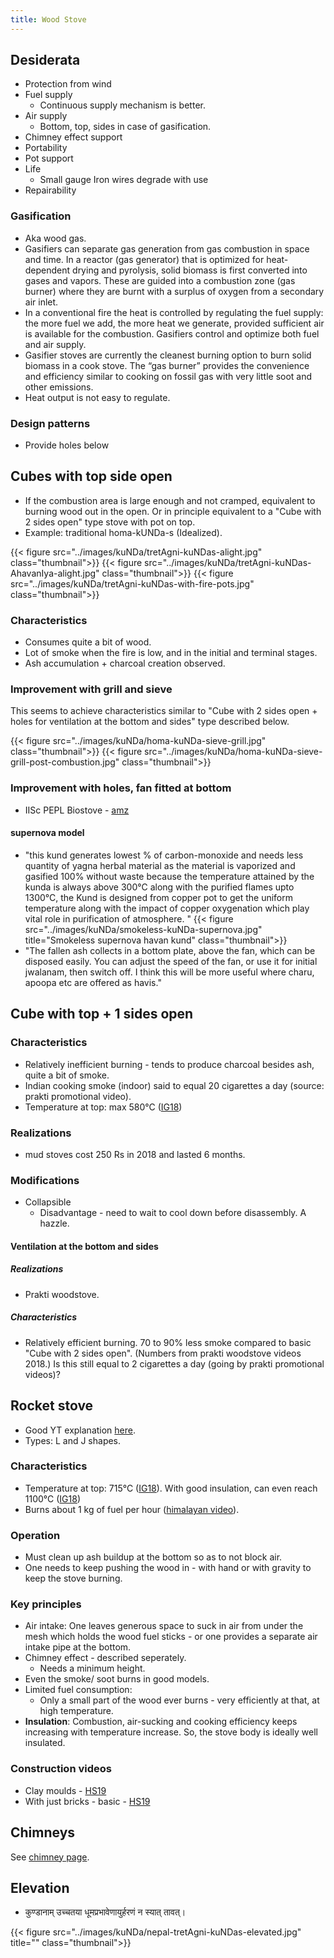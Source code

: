 ```yaml
---
title: Wood Stove
---
```


## Desiderata
- Protection from wind
- Fuel supply
  - Continuous supply mechanism is better.
- Air supply
  - Bottom, top, sides in case of gasification.
- Chimney effect support
- Portability
- Pot support
- Life
  - Small gauge Iron wires degrade with use
- Repairability

### Gasification
- Aka wood gas.
- Gasifiers can separate gas generation from gas combustion in space and time. In a reactor (gas generator) that is optimized for heat-dependent drying and pyrolysis, solid biomass is first converted into gases and vapors. These are guided into a combustion zone (gas burner) where they are burnt with a surplus of oxygen from a secondary air inlet.
- In a conventional fire the heat is controlled by regulating the fuel supply: the more fuel we add, the more heat we generate, provided sufficient air is available for the combustion. Gasifiers control and optimize both fuel and air supply.
- Gasifier stoves are currently the cleanest burning option to burn solid biomass in a cook stove. The “gas burner” provides the convenience and efficiency similar to cooking on fossil gas with very little soot and other emissions.
- Heat output is not easy to regulate.

### Design patterns
- Provide holes below 

## Cubes with top side open
- If the combustion area is large enough and not cramped, equivalent to burning wood out in the open. Or in principle equivalent to a "Cube with 2 sides open" type stove with pot on top.  
- Example: traditional homa-kUNDa-s (Idealized).  

<div class="row">
{{< figure src="../images/kuNDa/tretAgni-kuNDas-alight.jpg"  class="thumbnail">}}
{{< figure src="../images/kuNDa/tretAgni-kuNDas-AhavanIya-alight.jpg"  class="thumbnail">}}
{{< figure src="../images/kuNDa/tretAgni-kuNDas-with-fire-pots.jpg"  class="thumbnail">}}
</div>

### Characteristics 
- Consumes quite a bit of wood. 
- Lot of smoke when the fire is low, and in the initial and terminal stages. 
- Ash accumulation + charcoal creation observed.

### Improvement with grill and sieve
This seems to achieve characteristics similar to "Cube with 2 sides open + holes for ventilation at the bottom and sides" type described below.

<div class="row">
{{< figure src="../images/kuNDa/homa-kuNDa-sieve-grill.jpg"   class="thumbnail">}}
{{< figure src="../images/kuNDa/homa-kuNDa-sieve-grill-post-combustion.jpg"   class="thumbnail">}}
</div>

### Improvement with holes, fan fitted at bottom
- IISc PEPL Biostove - [amz](https://www.amazon.in/dp/B08LPTTNFM/)

#### supernova model 
- "this kund generates lowest % of carbon-monoxide and needs less quantity of yagna herbal material as the material is vaporized and gasified 100% without waste because the temperature attained by the kunda is always above 300°C along with the purified flames upto 1300°C, the Kund is designed from copper pot to get the uniform temperature along with the impact of copper oxygenation which play vital role in purification of atmosphere. "
{{< figure src="../images/kuNDa/smokeless-kuNDa-supernova.jpg" title="Smokeless supernova havan kund"  class="thumbnail">}}
- "The fallen ash collects in a bottom plate, above the fan, which can be disposed easily.
   You can adjust the speed of the fan, or use it for initial jwalanam, then switch off. 
   I think this will be more useful where charu, apoopa etc are offered as havis."

## Cube with top + 1 sides open
### Characteristics 
- Relatively inefficient burning - tends to produce charcoal besides ash, quite a bit of smoke.
- Indian cooking smoke (indoor) said to equal 20 cigarettes a day (source: prakti promotional video).
- Temperature at top: max 580°C ([IG18](https://www.instagram.com/p/BgLspLPlHN0/))

### Realizations
- mud stoves cost 250 Rs in 2018 and lasted 6 months.

### Modifications
- Collapsible
  - Disadvantage - need to wait to cool down before disassembly. A hazzle. 

#### Ventilation at the bottom and sides
##### Realizations
- Prakti woodstove.

##### Characteristics 
- Relatively efficient burning. 70 to 90% less smoke compared to basic "Cube with 2 sides open". (Numbers from prakti woodstove videos 2018.) Is this still equal to 2 cigarettes a day (going by prakti promotional videos)?


## Rocket stove
- Good YT explanation [here](https://www.youtube.com/watch?v=4TmWvLyaGdk).
- Types: L and J shapes.

### Characteristics
- Temperature at top: 715°C ([IG18](https://www.instagram.com/p/BgLspLPlHN0/)). With good insulation, can even reach 1100°C  ([IG18](https://www.instagram.com/p/BjkR34FBXob))
- Burns about 1 kg of fuel per hour ([himalayan video](https://youtu.be/tbBilWdfPgM)).

### Operation
- Must clean up ash buildup at the bottom so as to not block air. 
- One needs to keep pushing the wood in - with hand or with gravity to keep the stove burning.

### Key principles
- Air intake: One leaves generous space to suck in air from under the mesh which holds the wood fuel sticks - or one provides a separate air intake pipe at the bottom.
- Chimney effect - described seperately.
  - Needs a minimum height.
- Even the smoke/ soot burns in good models.
- Limited fuel consumption:
  - Only a small part of the wood ever burns - very efficiently at that, at high temperature.
- **Insulation**: Combustion, air-sucking and cooking efficiency keeps increasing with temperature increase. So, the stove body is ideally well insulated.

### Construction videos
- Clay moulds - [HS19](https://youtu.be/tbBilWdfPgM)
- With just bricks - basic - [HS19](https://youtu.be/tbBilWdfPgM)

## Chimneys
See [chimney page](../../../motion/chimney).

## Elevation
- कुण्डानाम् उच्चतया धूमप्रभावेणायुर्हरणं न स्यात् तावत्।

{{< figure src="../images/kuNDa/nepal-tretAgni-kuNDas-elevated.jpg" title="" class="thumbnail">}}
